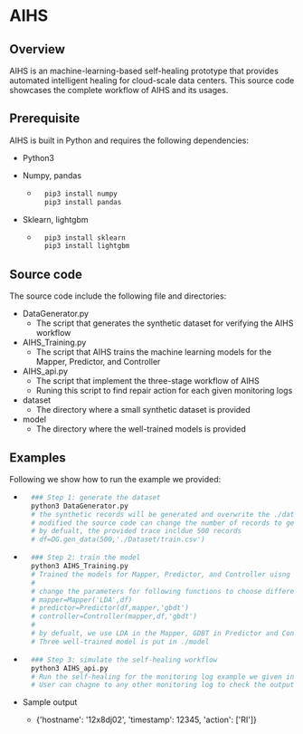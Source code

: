 # AIHS

## Overview

AIHS is an machine-learning-based self-healing prototype that provides automated intelligent healing for cloud-scale data centers. This source code showcases the complete workflow of AIHS and its usages.



## Prerequisite

AIHS is built in Python and requires the following dependencies:

+ Python3

+ Numpy, pandas

	+ ```python
		pip3 install numpy
		pip3 install pandas
		```

+ Sklearn, lightgbm

	+ ```python
		pip3 install sklearn
		pip3 install lightgbm
		```



## Source code

The source code include the following file and directories:

+ DataGenerator.py
	+ The script that generates the synthetic dataset for verifying the AIHS workflow
+ AIHS_Training.py
	+ The script that AIHS trains the machine learning models for the Mapper, Predictor, and Controller
+ AIHS_api.py
	+ The script that implement the three-stage workflow of AIHS
	+ Runing this script to find repair action for each given monitoring logs 
+ dataset
	+ The directory where a small synthetic dataset is provided
+ model
	+ The directory where the well-trained models is provided



## Examples

Following we show how to run the example we provided:

+ ```python
	### Step 1: generate the dataset
	python3 DataGenerator.py 
	# the synthetic records will be generated and overwrite the ./dataset/train.csv
	# modified the source code can change the number of records to generate
	# by defualt, the provided trace incldue 500 records
	# df=DG.gen_data(500,'./Dataset/train.csv')
	```

+ ```python
	### Step 2: train the model
	python3 AIHS_Training.py 
	# Trained the models for Mapper, Predictor, and Controller uisng the trace in ./Dataset
	# 
	# change the parameters for following functions to choose different models.
	# mapper=Mapper('LDA',df)
	# predictor=Predictor(df,mapper,'gbdt')
	# controller=Controller(mapper,df,'gbdt')
	# 
	# by defualt, we use LDA in the Mapper, GDBT in Predictor and Controller
	# Three well-trained model is put in ./model
	```

+ ```python
	### Step 3: simulate the self-healing workflow
	python3 AIHS_api.py 
	# Run the self-healing for the monitoring log example we given in the script
	# User can chagne to any other monitoring log to check the output 
	```

+ Sample output

	+ {'hostname': '12x8dj02', 'timestamp': 12345, 'action': ['RI']}
